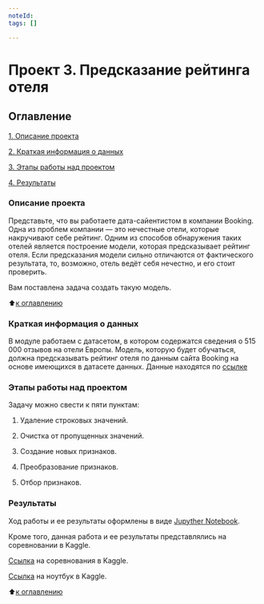 ```yaml
---
noteId: 
tags: []

---
```


# **Проект 3. Предсказание рейтинга отеля**

## **Оглавление**
[1. Описание проекта](https://github.com/kostritsky/sf_data_science/tree/main/project_1/README.md#Описание-проекта)

[2. Краткая информация о данных](https://github.com/kostritsky/sf_data_science/tree/main/project_0/README.md#Краткая-информация-о-данных)

[3. Этапы работы над проектом](https://github.com/kostritsky/sf_data_science/tree/main/project_0/README.md#Этапы-работы-над-проектом)

[4. Результаты](https://github.com/kostritsky/sf_data_science/tree/main/project_0/README.md#Результаты)


### **Описание проекта**
Представьте, что вы работаете дата-сайентистом в компании Booking. Одна из проблем компании — это нечестные отели, которые накручивают себе рейтинг. Одним из способов обнаружения таких отелей является построение модели, которая предсказывает рейтинг отеля. Если предсказания модели сильно отличаются от фактического результата, то, возможно, отель ведёт себя нечестно, и его стоит проверить.

Вам поставлена задача создать такую модель.

:arrow_up:[к оглавлению](https://github.com/kostritsky/sf_data_science/tree/main/project_0/README.md#Оглавление)
### **Краткая информация о данных**

В модуле работаем с датасетом, в котором содержатся сведения о 515 000 отзывов на отели Европы. Модель, которую будет обучаться, должна предсказывать рейтинг отеля по данным сайта Booking на основе имеющихся в датасете данных.
Данные находятся по [ссылке](https://drive.google.com/file/d/1Qj0iYEbD64eVAaaBylJeIi3qvMzxf2C_/view?usp=sharing)

### **Этапы работы над проектом**
Задачу можно свести к пяти пунктам:

1. Удаление строковых значений.

2. Очистка от пропущенных значений.

3. Создание новых признаков.

4. Преобразование признаков.

5. Отбор признаков.


### **Результаты**

Ход работы и ее результаты оформлены в виде [Jupyther Notebook](hhttps://github.com/kostritsky/sf_data_science/blob/main/project_3/kostral-booking-solution.ipynb). 

Кроме того, данная работа и ее результаты представлялись на соревновании в Kaggle.

[Ссылка](https://www.kaggle.com/t/cb7841e866d743f6843848ce328b0034) на соревнования в Kaggle.

[Ссылка](https://www.kaggle.com/code/alexanderkostritsky/kostral-booking-solution) на ноутбук в Kaggle.



:arrow_up:[к оглавлению](https://github.com/kostritsky/sf_data_science/tree/main/project_0/README.md#Оглавление)
